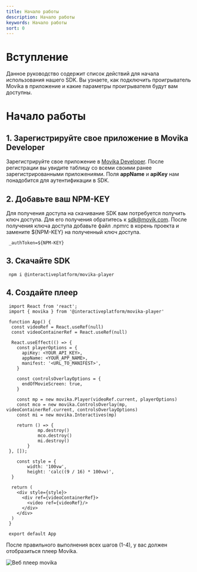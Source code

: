 ```yaml
---
title: Начало работы
description: Начало работы
keywords: Начало работы
sort: 0
---
```


# Вступление

Данное руководство содержит список действий для начала использования нашего SDK. Вы узнаете, как подключить проигрыватель Movika в приложение и какие параметры проигрывателя будут вам доступны.

# Начало работы

## 1. Зарегистрируйте свое приложение в Movika Developer

Зарегистрируйте свое приложение в [Movika Developer](https://developer.movika.com). После регистрации вы увидите таблицу со всеми своими ранее зарегистрированными приложениями. Поля **appName** и **apiKey** нам понадобится для аутентификации в SDK.

## 2. Добавьте ваш NPM-KEY

Для получения доступа на скачивание SDK вам потребуется получить ключ доступа. Для его получения обратитесь к sdk@movik.com. После получения ключа доступа добавьте файл .npmrc в корень проекта и замените ${NPM-KEY} на полученный ключ доступа.

```
 _authToken=${NPM-KEY}
```

## 3. Скачайте SDK

```
 npm i @interactiveplatform/movika-player
```

## 4. Создайте плеер

```
 import React from 'react';
 import { movika } from '@interactiveplatform/movika-player'

 function App() {
  const videoRef = React.useRef(null)
  const videoContainerRef = React.useRef(null)

  React.useEffect(() => {
    const playerOptions = {
      apiKey: <YOUR_API_KEY>,
      appName: <YOUR_APP_NAME>,
      manifest: '<URL_TO_MANIFEST>',
    }

    const controlsOverlayOptions = {
      endOfMovieScreen: true,
    }

    const mp = new movika.Player(videoRef.current, playerOptions)
    const mco = new movika.ControlsOverlay(mp, videoContainerRef.current, controlsOverlayOptions)
    const mi = new movika.Interactives(mp)

    return () => {
			mp.destroy()
			mco.destroy()
			mi.destroy()
		}
 }, []);

	const style = {
		width: '100vw',
		height: 'calc((9 / 16) * 100vw)',
  }

  return (
    <div style={style}>
      <div ref={videoContainerRef}>
        <video ref={videoRef}/>
      </div>
    </div>
  )
 }

 export default App
```

После правильного выполнения всех шагов (1-4), у вас должен отобразиться плеер Movika.

![Веб плеер movika](https://raw.githubusercontent.com/movika/public.docs.movika.com/feature/web-sdk-doc-2.5/images/web-player-screen.png)
